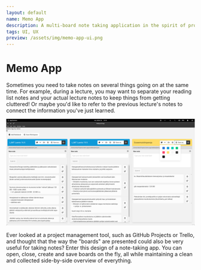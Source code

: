 ```yaml
---
layout: default
name: Memo App
description: A multi-board note taking application in the spirit of project management tools.
tags: UI, UX
preview: /assets/img/memo-app-ui.png
---
```

# Memo App

Sometimes you need to take notes on several things going on at the same time. For example, during a lecture, you may want to separate your reading list notes and your actual lecture notes to keep things from getting cluttered! Or maybe you'd like to refer to the previous lecture's notes to connect the information you've just learned.

![User Interface Preview](/assets/img/memo-app-ui.png)

Ever looked at a project management tool, such as GitHub Projects or Trello, and thought that the way the "boards" are presented could also be very useful for taking notes? Enter this design of a note-taking app. You can open, close, create and save boards on the fly, all while maintaining a clean and collected side-by-side overview of everything.